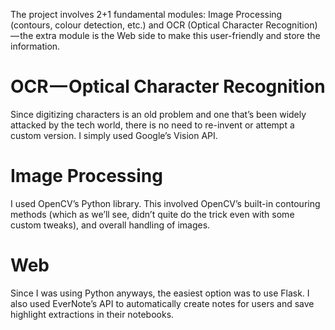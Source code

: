
The project involves 2+1 fundamental modules: Image Processing (contours, colour detection, etc.) and OCR (Optical Character Recognition) — the extra module is the Web side to make this user-friendly and store the information.

# OCR — Optical Character Recognition
Since digitizing characters is an old problem and one that’s been widely attacked by the tech world, there is no need to re-invent or attempt a custom version. I simply used Google’s Vision API.

# Image Processing
I used OpenCV’s Python library. This involved OpenCV’s built-in contouring methods (which as we’ll see, didn’t quite do the trick even with some custom tweaks), and overall handling of images.

# Web
Since I was using Python anyways, the easiest option was to use Flask. I also used EverNote’s API to automatically create notes for users and save highlight extractions in their notebooks.
